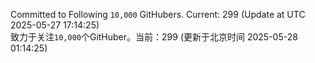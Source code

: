 Committed to Following `10,000` GitHubers. Current: <!-- FOLLOWING_COUNT -->299<!-- FOLLOWING_COUNT --> (Update at UTC <!-- LAST_UPDATED -->2025-05-27 17:14:25<!-- LAST_UPDATED -->)<br>
致力于关注`10,000`个GitHuber。当前：<!-- FOLLOWING_COUNT -->299<!-- FOLLOWING_COUNT --> (更新于北京时间 <!-- LAST_UPDATED_CST -->2025-05-28 01:14:25<!-- LAST_UPDATED_CST -->)
